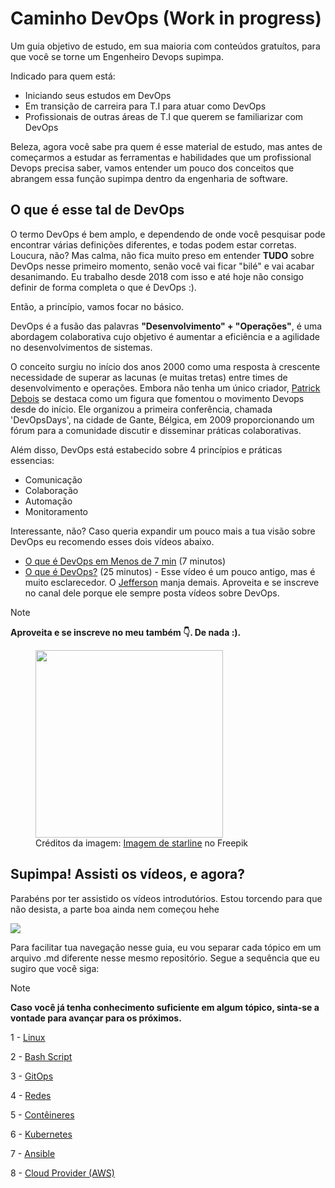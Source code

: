 # Caminho DevOps (Work in progress)
Um guia objetivo de estudo, em sua maioria com conteúdos gratuítos, para que você se torne um Engenheiro Devops supimpa. 

Indicado para quem está:
- Iniciando seus estudos em DevOps
- Em transição de carreira para T.I para atuar como DevOps
- Profissionais de outras áreas de T.I que querem se familiarizar com DevOps

Beleza, agora você sabe pra quem é esse material de estudo, mas antes de começarmos a estudar as ferramentas e habilidades que um profissional Devops precisa saber, vamos entender um pouco dos conceitos que abrangem essa função supimpa dentro da engenharia de software.


## O que é esse tal de DevOps
O termo DevOps é bem amplo, e dependendo de onde você pesquisar pode encontrar várias definições diferentes, e todas podem estar corretas. Loucura, não? 
Mas calma, não fica muito preso em entender **TUDO** sobre DevOps nesse primeiro momento, senão você vai ficar "bilé" e vai acabar desanimando. Eu trabalho desde 2018 com isso e até hoje não consigo definir de forma completa o que é DevOps :).

Então, a princípio, vamos focar no básico. 

DevOps é a fusão das palavras **"Desenvolvimento" + "Operações"**, é uma abordagem colaborativa cujo objetivo é aumentar a eficiência e a agilidade no desenvolvimentos de sistemas.

O conceito surgiu no início dos anos 2000 como uma resposta à crescente necessidade de superar as lacunas (e muitas tretas) entre times de desenvolvimento e operações. Embora não tenha um único criador, [Patrick Debois](https://twitter.com/patrickdebois) se destaca como um figura que fomentou o movimento Devops desde do início. Ele organizou a primeira conferência, chamada 'DevOpsDays', na cidade de Gante, Bélgica, em 2009 proporcionando um fórum para a comunidade discutir e disseminar práticas colaborativas.

Além disso, DevOps está estabecido sobre 4 princípios e práticas essencias:
- Comunicação
- Colaboração
- Automação
- Monitoramento

Interessante, não? Caso queria expandir um pouco mais a tua visão sobre DevOps eu recomendo esses dois vídeos abaixo.
- [O que é DevOps em Menos de 7 min](https://www.youtube.com/watch?v=5fQJC9iLCbE) (7 minutos)
- [O que é DevOps?](https://www.youtube.com/watch?v=HzX6ZhmUjoE) (25 minutos) - Esse vídeo é um pouco antigo, mas é muito esclarecedor. O [Jefferson](https://twitter.com/badtux_) manja demais. Aproveita e se inscreve no canal dele porque ele sempre posta vídeos sobre DevOps.

> [!NOTE]
> **Aproveita e se inscreve no meu também :point_down:. De nada :).**

<figure>
<a href="https://www.youtube.com/@DualBootTech?sub_confirmation=1" target="_blank"><img src="imgs/subscribe.jpg" width="300"></a>
<br>
<figcaption>Créditos da imagem: <a href="https://br.freepik.com/vetores-gratis/botao-inscreva-se-e-siga-me-para-o-seu-canal-do-youtube-vetor_66612348.htm#query=png%20subscribe&position=4&from_view=search&track=ais&uuid=fb1ab6b5-1e87-48df-b433-45a321f1e006">Imagem de starline</a> no Freepik</figcaption size="10">
</figure>

## Supimpa! Assisti os vídeos, e agora?
Parabéns por ter assistido os vídeos introdutórios. Estou torcendo para que não desista, a parte boa ainda nem começou hehe

![](https://www.reactiongifs.com/r/cheering_minions.gif)


Para facilitar tua navegação nesse guia, eu vou separar cada tópico em um arquivo .md diferente nesse mesmo repositório. Segue a sequência que eu sugiro que você siga:
> [!NOTE]
> **Caso você já tenha conhecimento suficiente em algum tópico, sinta-se a vontade para avançar para os próximos.**

1 - [Linux](topicos/linux.md)

2 - [Bash Script](topicos/bash.md)

3 - [GitOps](gitops/gitops.md)

4 - [Redes](topicos/redes.md)

5 - [Contêineres](topicos/container.md)

6 - [Kubernetes](topicos/k8s.md)

7 - [Ansible](topicos/ansible.md)

8 - [Cloud Provider (AWS)](topicos/aws.md)
